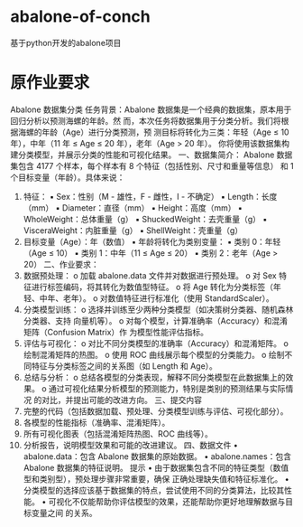 # abalone-of-conch
基于python开发的abalone项目

# 原作业要求

Abalone 数据集分类 
任务背景：Abalone 数据集是⼀个经典的数据集，原本⽤于回归分析以预测海螺的年龄。然
⽽，本次任务将数据集⽤于分类分析。我们将根据海螺的年龄（Age）进⾏分类预测，预
测⽬标将转化为三类：年轻（Age ≤ 10 年），中年（11 年 ≤ Age ≤ 20 年），⽼年（Age > 20 
年）。
你将使⽤该数据集构建分类模型，并展示分类的性能和可视化结果。
一、数据集简介：
Abalone 数据集包含 4177 个样本，每个样本有 8 个特征（包括性别、尺寸和重量等信息）
和 1 个目标变量（年龄）。具体来说：
1. 特征：
▪ Sex：性别（M - 雄性，F - 雌性，I - 不确定）
▪ Length：长度（mm）
▪ Diameter：直径（mm）
▪ Height：高度（mm）
▪ WholeWeight：总体重量（g）
▪ ShuckedWeight：去壳重量（g）
▪ VisceraWeight：内脏重量（g）
▪ ShellWeight：壳重量（g）
2. 目标变量（Age）：年（数值）
▪ 年龄将转化为类别变量： 
▪ 类别 0：年轻（Age ≤ 10）
▪ 类别 1：中年（11 ≤ Age ≤ 20）
▪ 类别 2：老年（Age > 20）
二、作业要求：
1. 数据预处理：
o 加载 abalone.data 文件并对数据进行预处理。
o 对 Sex 特征进行标签编码，将其转化为数值型特征。
o 将 Age 转化为分类标签（年轻、中年、老年）。
o 对数值特征进行标准化（使用 StandardScaler）。
2. 分类模型训练：
o 选择并训练至少两种分类模型（如决策树分类器、随机森林分类器、支持
向量机等）。
o 对每个模型，计算准确率（Accuracy）和混淆矩阵（Confusion Matrix）作
为模型性能评估指标。
3. 评估与可视化：
o 对比不同分类模型的准确率（Accuracy）和混淆矩阵。
o 绘制混淆矩阵的热图。
o 使用 ROC 曲线展示每个模型的分类能力。
o 绘制不同特征与分类标签之间的关系图（如 Length 和 Age）。
4. 总结与分析：
o 总结各模型的分类表现，解释不同分类模型在此数据集上的效果。
o 通过可视化结果分析模型的预测能力，特别是类别的预测结果与实际情况
的对比，并提出可能的改进方向。
三、提交内容
1. 完整的代码（包括数据加载、预处理、分类模型训练与评估、可视化部分）。
2. 各模型的性能指标（准确率、混淆矩阵）。
3. 所有可视化图表（包括混淆矩阵热图、ROC 曲线等）。
4. 分析报告，说明模型效果和可能的改进建议。
四、数据文件
• abalone.data：包含 Abalone 数据集的原始数据。
• abalone.names：包含 Abalone 数据集的特征说明。
提示
• 由于数据集包含不同的特征类型（数值型和类别型），预处理步骤非常重要，确保
正确处理缺失值和特征标准化。
• 分类模型的选择应该基于数据集的特点，尝试使用不同的分类算法，比较其性能。
• 可视化不仅能帮助你评估模型的效果，还能帮助你更好地理解数据与目标变量之间
的关系。
